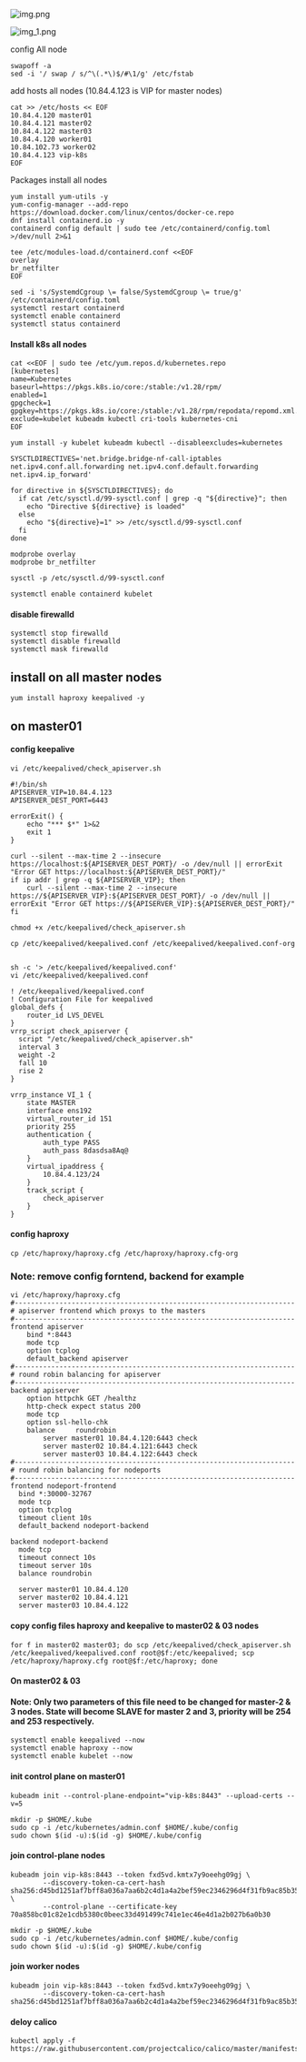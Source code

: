 ![img.png](images/img3.png)


![img_1.png](images/img_1.png)

config All node

    swapoff -a
    sed -i '/ swap / s/^\(.*\)$/#\1/g' /etc/fstab

add hosts all nodes (10.84.4.123 is VIP for master nodes)

    cat >> /etc/hosts << EOF
    10.84.4.120 master01
    10.84.4.121 master02
    10.84.4.122 master03
    10.84.4.120 worker01
    10.84.102.73 worker02
    10.84.4.123 vip-k8s
    EOF

Packages install all nodes

    yum install yum-utils -y
    yum-config-manager --add-repo https://download.docker.com/linux/centos/docker-ce.repo
    dnf install containerd.io -y
    containerd config default | sudo tee /etc/containerd/config.toml >/dev/null 2>&1

    tee /etc/modules-load.d/containerd.conf <<EOF
    overlay
    br_netfilter
    EOF

    sed -i 's/SystemdCgroup \= false/SystemdCgroup \= true/g' /etc/containerd/config.toml
    systemctl restart containerd
    systemctl enable containerd
    systemctl status containerd

#### Install k8s all nodes

    cat <<EOF | sudo tee /etc/yum.repos.d/kubernetes.repo
    [kubernetes]
    name=Kubernetes
    baseurl=https://pkgs.k8s.io/core:/stable:/v1.28/rpm/
    enabled=1
    gpgcheck=1
    gpgkey=https://pkgs.k8s.io/core:/stable:/v1.28/rpm/repodata/repomd.xml.key
    exclude=kubelet kubeadm kubectl cri-tools kubernetes-cni
    EOF    

    yum install -y kubelet kubeadm kubectl --disableexcludes=kubernetes
    
    SYSCTLDIRECTIVES='net.bridge.bridge-nf-call-iptables net.ipv4.conf.all.forwarding net.ipv4.conf.default.forwarding net.ipv4.ip_forward'
    
    for directive in ${SYSCTLDIRECTIVES}; do
      if cat /etc/sysctl.d/99-sysctl.conf | grep -q "${directive}"; then
        echo "Directive ${directive} is loaded"
      else
        echo "${directive}=1" >> /etc/sysctl.d/99-sysctl.conf
      fi
    done
    
    modprobe overlay
    modprobe br_netfilter

    sysctl -p /etc/sysctl.d/99-sysctl.conf
    
    systemctl enable containerd kubelet

#### disable firewalld    

    systemctl stop firewalld
    systemctl disable firewalld
    systemctl mask firewalld


## install on all master nodes

    yum install haproxy keepalived -y

## on master01

#### config keepalive

    vi /etc/keepalived/check_apiserver.sh
    
    #!/bin/sh
    APISERVER_VIP=10.84.4.123
    APISERVER_DEST_PORT=6443
    
    errorExit() {
        echo "*** $*" 1>&2
        exit 1
    }
    
    curl --silent --max-time 2 --insecure https://localhost:${APISERVER_DEST_PORT}/ -o /dev/null || errorExit "Error GET https://localhost:${APISERVER_DEST_PORT}/"
    if ip addr | grep -q ${APISERVER_VIP}; then
        curl --silent --max-time 2 --insecure https://${APISERVER_VIP}:${APISERVER_DEST_PORT}/ -o /dev/null || errorExit "Error GET https://${APISERVER_VIP}:${APISERVER_DEST_PORT}/"
    fi

    chmod +x /etc/keepalived/check_apiserver.sh

    cp /etc/keepalived/keepalived.conf /etc/keepalived/keepalived.conf-org

        
    sh -c '> /etc/keepalived/keepalived.conf'
    vi /etc/keepalived/keepalived.conf
    
    ! /etc/keepalived/keepalived.conf
    ! Configuration File for keepalived
    global_defs {
        router_id LVS_DEVEL
    }
    vrrp_script check_apiserver {
      script "/etc/keepalived/check_apiserver.sh"
      interval 3
      weight -2
      fall 10
      rise 2
    }
    
    vrrp_instance VI_1 {
        state MASTER
        interface ens192
        virtual_router_id 151
        priority 255
        authentication {
            auth_type PASS
            auth_pass 8dasdsa8Aq@
        }
        virtual_ipaddress {
            10.84.4.123/24
        }
        track_script {
            check_apiserver
        }
    }

#### config haproxy

    cp /etc/haproxy/haproxy.cfg /etc/haproxy/haproxy.cfg-org

### Note: remove config forntend, backend for example

    vi /etc/haproxy/haproxy.cfg
    #---------------------------------------------------------------------
    # apiserver frontend which proxys to the masters
    #---------------------------------------------------------------------
    frontend apiserver
        bind *:8443
        mode tcp
        option tcplog
        default_backend apiserver
    #---------------------------------------------------------------------
    # round robin balancing for apiserver
    #---------------------------------------------------------------------
    backend apiserver
        option httpchk GET /healthz
        http-check expect status 200
        mode tcp
        option ssl-hello-chk
        balance     roundrobin
            server master01 10.84.4.120:6443 check
            server master02 10.84.4.121:6443 check
            server master03 10.84.4.122:6443 check
    #---------------------------------------------------------------------
    # round robin balancing for nodeports
    #---------------------------------------------------------------------
    frontend nodeport-frontend
      bind *:30000-32767
      mode tcp
      option tcplog
      timeout client 10s
      default_backend nodeport-backend
    
    backend nodeport-backend
      mode tcp
      timeout connect 10s
      timeout server 10s
      balance roundrobin
    
      server master01 10.84.4.120
      server master02 10.84.4.121
      server master03 10.84.4.122

#### copy config files haproxy and keepalive to master02 & 03 nodes
    for f in master02 master03; do scp /etc/keepalived/check_apiserver.sh /etc/keepalived/keepalived.conf root@$f:/etc/keepalived; scp /etc/haproxy/haproxy.cfg root@$f:/etc/haproxy; done

#### On master02 & 03

#### Note: Only two parameters of this file need to be changed for master-2 & 3 nodes. State will become SLAVE for master 2 and 3, priority will be 254 and 253 respectively.

    systemctl enable keepalived --now
    systemctl enable haproxy --now
    systemctl enable kubelet --now

#### init control plane on master01

    kubeadm init --control-plane-endpoint="vip-k8s:8443" --upload-certs --v=5

    mkdir -p $HOME/.kube
    sudo cp -i /etc/kubernetes/admin.conf $HOME/.kube/config
    sudo chown $(id -u):$(id -g) $HOME/.kube/config

#### join control-plane nodes

    kubeadm join vip-k8s:8443 --token fxd5vd.kmtx7y9oeehg09gj \
            --discovery-token-ca-cert-hash sha256:d45bd1251af7bff8a036a7aa6b2c4d1a4a2bef59ec2346296d4f31fb9ac85b35 \
            --control-plane --certificate-key 70a858bc01c82e1cdb5380c0beec33d491499c741e1ec46e4d1a2b027b6a0b30
  
    mkdir -p $HOME/.kube
    sudo cp -i /etc/kubernetes/admin.conf $HOME/.kube/config
    sudo chown $(id -u):$(id -g) $HOME/.kube/config

#### join worker nodes

    kubeadm join vip-k8s:8443 --token fxd5vd.kmtx7y9oeehg09gj \
            --discovery-token-ca-cert-hash sha256:d45bd1251af7bff8a036a7aa6b2c4d1a4a2bef59ec2346296d4f31fb9ac85b35

#### deloy calico
    kubectl apply -f https://raw.githubusercontent.com/projectcalico/calico/master/manifests/calico.yaml




